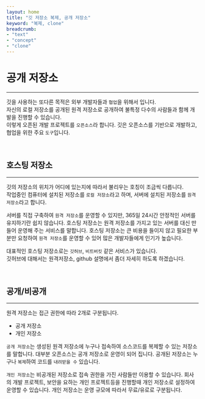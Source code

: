 ```yaml
---
layout: home
title: "깃 저장소 복제, 공개 저장소"
keyword: "복제, clone"
breadcrumb:
- "text"
- "concept"
- "clone"
---
```


# 공개 저장소
---
깃을 사용하는 또다른 목적은 외부 개발자들과 `협업`을 위해서 입니다.  
자신의 로컬 저장소를 공개된 원격 저장소로 공개하여 불특정 다수의 사람들과 함께 개발을 진행할 수 있습니다.  
이렇게 오픈된 개발 프로젝트를 `오픈소스`라 합니다. 깃은 오픈소스를 기반으로 개발하고, 협업을 위한 주요 `도구`입니다. 

<br>

## 호스팅 저장소
---
깃의 저장소의 위치가 어디에 있는지에 따라서 불리우는 호칭이 조금씩 다릅니다.  
작업중인 컴퓨터에 설치된 저장소를 `로컬 저장소`라고 하며, 서버에 설치된 저장소를 `원격 저장소`라고 합니다.  

서버를 직접 구축하여 `원격 저장소`를 운영할 수 있지만, 365일 24시간 안정적인 서버를 유지하기란 쉽지 않습니다. 
호스팅 저장소는 원격 저장소를 가지고 있는 서버를 대신 만들어 운영해 주는 서비스를 말합니다. 호스팅 저장소는 큰 비용을 들이지 않고 필요한 부분만 요청하여 `원격 저장소`를 운영할 수 있어 많은 개발자들에게 인기가 높습니다.  

대표적인 호스팅 저장소로는 `깃허브`, `비트버킷` 같은 서비스가 있습니다.  
깃허브에 대해서는 원격저장소, github 설명에서 좀더 자세히 하도록 하겠습니다.    

<br>

## 공개/비공개
---
원격 저장소는 접근 권한에 따라 2개로 구분됩니다.  

* 공개 저장소
* 개인 저장소

`공개 저장소`는 생성된 원격 저장소에 누구나 접속하여 소스코드를 복제할 수 있는 저장소를 말합니다. 
대부분 오픈소스는 공개 저장소로 운영이 되어 집니다. 공개된 저장소는 누구나 `복제`하여 코드를 `내려받을 수` 있습니다.  
  
`개인 저장소`는 비공개된 저장소로 접속 권한을 가진 사람들만 이용할 수 있습니다. 회사의 개발 프로젝트, 보안을 요하는  개인 프로젝트등을 진행할때 개인 저장소로 설정하여 운영할 수 있습니다. 개인 저장소는 운영 규모에 따라서 무료/유로로 구분됩니다.   

<br>
